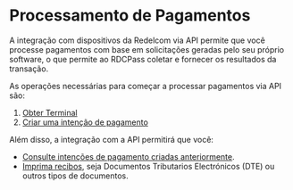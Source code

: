 # Processamento de Pagamentos

A integração com dispositivos da Redelcom via API permite que você processe pagamentos com base em solicitações geradas pelo seu próprio software, o que permite ao RDCPass coletar e fornecer os resultados da transação.

As operações necessárias para começar a processar pagamentos via API são:
1. [Obter Terminal](/developers/pt/docs/redelcom/api-integration/payments-processing/get-terminal)
2. [Criar uma intenção de pagamento](/developers/pt/docs/redelcom/api-integration/payments-processing/create-payment-intent)

Além disso, a integração com a API permitirá que você:
- [Consulte intenções de pagamento criadas anteriormente](/developers/pt/docs/redelcom/api-integration/payments-processing/query-payment-intent).
- [Imprima recibos](/developers/pt/docs/redelcom/api-integration/print-receipts), seja Documentos Tributarios Electrónicos (DTE) ou outros tipos de documentos.
